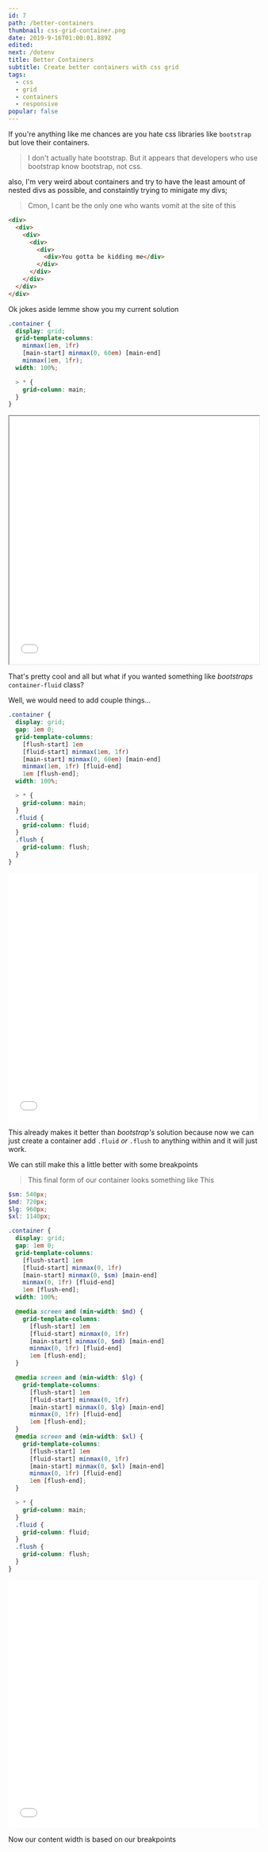 ```yaml
---
id: 7
path: /better-containers
thumbnail: css-grid-container.png
date: 2019-9-16T01:00:01.889Z
edited:
next: /dotenv
title: Better Containers
subtitle: Create better containers with css grid
tags:
  - css
  - grid
  - containers
  - responsive
popular: false
---
```


If you're anything like me chances are you hate css libraries like `bootstrap` but love their containers.

> I don't actually hate bootstrap. But it appears that developers who use bootstrap know bootstrap, not css.

also, I'm very weird about containers and try to have the least amount of nested divs as possible, and constaintly trying to minigate my divs;

> Cmon, I cant be the only one who wants vomit at the site of this

```html
<div>
  <div>
    <div>
      <div>
        <div>
          <div>You gotta be kidding me</div>
        </div>
      </div>
    </div>
  </div>
</div>
```

Ok jokes aside lemme show you my current solution

```scss
.container {
  display: grid;
  grid-template-columns:
    minmax(1em, 1fr)
    [main-start] minmax(0, 60em) [main-end]
    minmax(1em, 1fr);
  width: 100%;

  > * {
    grid-column: main;
  }
}
```

<iframe
  height="500"
  width="100%"
  title="css grid container 1"
  src="//codepen.io/glweems/embed/xxKJQOq/"
  >
    See the Pen
    <a href='https://codepen.io/glweems/pen/xxKJQOq/'>
    css grid container 1
    </a> by Garrett Weems
    (<a href='https://codepen.io/glweems'>@glweems</a>) on
    <a href='https://codepen.io'>CodePen</a>.
</iframe>

That's pretty cool and all but what if you wanted something like _bootstraps_ `container-fluid` class?

Well, we would need to add couple things...

```scss
.container {
  display: grid;
  gap: 1em 0;
  grid-template-columns:
    [flush-start] 1em
    [fluid-start] minmax(1em, 1fr)
    [main-start] minmax(0, 60em) [main-end]
    minmax(1em, 1fr) [fluid-end]
    1em [flush-end];
  width: 100%;

  > * {
    grid-column: main;
  }
  .fluid {
    grid-column: fluid;
  }
  .flush {
    grid-column: flush;
  }
}
```

<iframe
  height="500"
  width="100%"
  scrolling="no"
  title="css grid container 2"
  src="//codepen.io/glweems/embed/jONpQpb/"
  frameborder="no">
    See the Pen <a href='https://codepen.io/glweems/pen/jONpQpb/'>css grid container 2</a> by Garrett Weems
    (<a href='https://codepen.io/glweems'>@glweems</a>) on <a href='https://codepen.io'>CodePen</a>.
</iframe>

This already makes it better than _bootstrap's_ solution because now we can just create a container add `.fluid` _or_ `.flush` to anything within and it will just work.

We can still make this a little better with some breakpoints

> This final form of our container looks something like This

```scss
$sm: 540px;
$md: 720px;
$lg: 960px;
$xl: 1140px;

.container {
  display: grid;
  gap: 1em 0;
  grid-template-columns:
    [flush-start] 1em
    [fluid-start] minmax(0, 1fr)
    [main-start] minmax(0, $sm) [main-end]
    minmax(0, 1fr) [fluid-end]
    1em [flush-end];
  width: 100%;

  @media screen and (min-width: $md) {
    grid-template-columns:
      [flush-start] 1em
      [fluid-start] minmax(0, 1fr)
      [main-start] minmax(0, $md) [main-end]
      minmax(0, 1fr) [fluid-end]
      1em [flush-end];
  }

  @media screen and (min-width: $lg) {
    grid-template-columns:
      [flush-start] 1em
      [fluid-start] minmax(0, 1fr)
      [main-start] minmax(0, $lg) [main-end]
      minmax(0, 1fr) [fluid-end]
      1em [flush-end];
  }
  @media screen and (min-width: $xl) {
    grid-template-columns:
      [flush-start] 1em
      [fluid-start] minmax(0, 1fr)
      [main-start] minmax(0, $xl) [main-end]
      minmax(0, 1fr) [fluid-end]
      1em [flush-end];
  }

  > * {
    grid-column: main;
  }
  .fluid {
    grid-column: fluid;
  }
  .flush {
    grid-column: flush;
  }
}
```

<iframe
  height="500"
  width="100%"
  title="css grid container"
  src="//codepen.io/glweems/embed/xxKJmPQ/"
  frameborder="no">
    See the Pen
    <a href='https://codepen.io/glweems/pen/xxKJmPQ/'>
      css grid container
    </a>
    by Garrett Weems
    (<a href='https://codepen.io/glweems'>@glweems</a>) on
     <a href='https://codepen.io'>CodePen</a>.
</iframe>

Now our content width is based on our breakpoints
